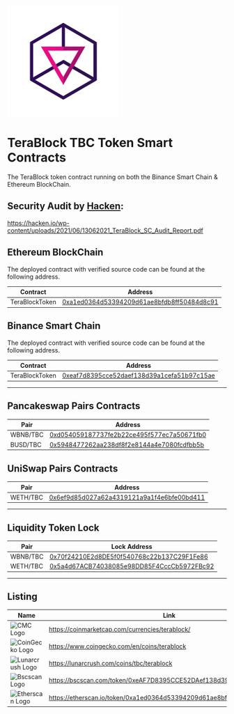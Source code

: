 ![TBC Logo](/logo/dex-logo.png)

# TeraBlock TBC Token Smart Contracts

The TeraBlock token contract running on both the Binance Smart Chain & Ethereum BlockChain.

## Security Audit by [Hacken](https://hacken.io): 
https://hacken.io/wp-content/uploads/2021/06/13062021_TeraBlock_SC_Audit_Report.pdf


## Ethereum BlockChain
The deployed contract with verified source code can be found at the following address.

Contract | Address
---|---
TeraBlockToken | [0xa1ed0364d53394209d61ae8bfdb8ff50484d8c91](https://etherscan.io/token/0xa1ed0364d53394209d61ae8bfdb8ff50484d8c91)


## Binance Smart Chain

The deployed contract with verified source code can be found at the following address.

Contract | Address
---|---
TeraBlockToken | [0xeaf7d8395cce52daef138d39a1cefa51b97c15ae](https://bscscan.com/token/0xeaf7d8395cce52daef138d39a1cefa51b97c15ae)

---

## Pancakeswap Pairs Contracts 

Pair | Address
---|---
WBNB/TBC | [0xd054059187737fe2b22ce495f577ec7a50671fb0](https://bscscan.com/address/0xd054059187737fe2b22ce495f577ec7a50671fb0) | [Trade](https://exchange.pancakeswap.finance/#/swap?inputCurrency=0xbb4CdB9CBd36B01bD1cBaEBF2De08d9173bc095c&outputCurrency=0xeAF7D8395CCE52DAef138d39a1CEfA51b97C15aE)
BUSD/TBC | [0x5948477262aa238df8f2e8144a4e7080fcdfbb5b](https://bscscan.com/address/0x5948477262aa238df8f2e8144a4e7080fcdfbb5b) | [Trade](https://exchange.pancakeswap.finance/#/swap?inputCurrency=0xe9e7CEA3DedcA5984780Bafc599bD69ADd087D56&outputCurrency=0xeAF7D8395CCE52DAef138d39a1CEfA51b97C15aE)


## UniSwap Pairs Contracts 

Pair | Address
---|---
WETH/TBC | [0x6ef9d85d027a62a4319121a9a1f4e6bfe00bd411](https://etherscan.io/address/0x6ef9d85d027a62a4319121a9a1f4e6bfe00bd411)

---

## Liquidity Token Lock

Pair | Lock Address
---|---
WBNB/TBC | [0x70f24210E2d8DE5f0f540768c22b137C29F1Fe86](https://dxsale.app/app/pages/dxlockview?id=0&add=0x70f24210E2d8DE5f0f540768c22b137C29F1Fe86&type=lplock&chain=BSC) 
WETH/TBC | [0x5a4d67ACB74038085e98DD85F4CccCb5972FBc92](https://dxsale.app/app/pages/dxlockview?id=0&add=0x5a4d67ACB74038085e98DD85F4CccCb5972FBc92&type=lplock&chain=ETH)

---

## Listing

Name | Link
---|---
![CMC Logo](https://terablock.ai/img/cmc_ico.png) | https://coinmarketcap.com/currencies/terablock/
![CoinGecko Logo](https://terablock.ai/img/coingecko_ico.png) | https://www.coingecko.com/en/coins/terablock
![Lunarcrush Logo](https://terablock.ai/img/lunar_ico.png) | https://lunarcrush.com/coins/tbc/terablock
![Bscscan Logo](https://terablock.ai/img/bscscan_ico.png) | https://bscscan.com/token/0xeAF7D8395CCE52DAef138d39a1CEfA51b97C15aE
![Etherscan Logo](https://terablock.ai/img/etherscan_ico.png) | https://etherscan.io/token/0xa1ed0364d53394209d61ae8bfdb8ff50484d8c91

